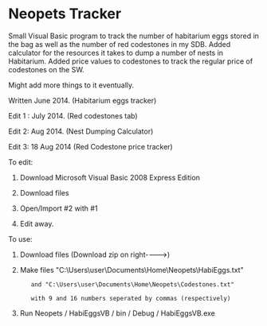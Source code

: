 Neopets Tracker
=======

Small Visual Basic program to track the number of habitarium eggs stored in the bag 
as well as the number of red codestones in my SDB.
Added calculator for the resources it takes to dump a number of nests in Habitarium.
Added price values to codestones to track the regular price of codestones on the SW.

Might add more things to it eventually.

Written June 2014. (Habitarium eggs tracker)

Edit 1 : July 2014. (Red codestones tab)

Edit 2: Aug 2014. (Nest Dumping Calculator)

Edit 3: 18 Aug 2014 (Red Codestone price tracker)

To edit:

1. Download Microsoft Visual Basic 2008 Express Edition

2. Download files

3. Open/Import #2 with #1

4. Edit away.

To use:

1. Download files (Download zip on right---->)

2. Make files "C:\Users\user\Documents\Home\Neopets\HabiEggs.txt"

          and "C:\Users\user\Documents\Home\Neopets\Codestones.txt"
          
          with 9 and 16 numbers seperated by commas (respectively)

3. Run Neopets / HabiEggsVB / bin / Debug / HabiEggsVB.exe
